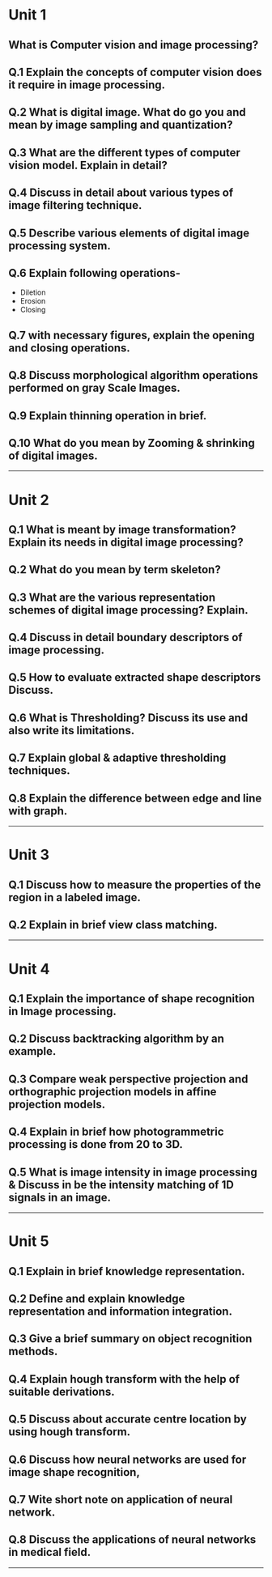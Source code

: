 # Unit 1

## What is Computer vision and image processing?

## Q.1 Explain the concepts of computer vision does it require in image processing.

## Q.2 What is digital image. What do go you and mean by image sampling and quantization?

## Q.3 What are the different types of computer vision model. Explain in detail?

## Q.4 Discuss in detail about various types of image filtering technique.

## Q.5 Describe various elements of digital image processing system.

## Q.6 Explain following operations-
- Diletion
- Erosion
- Closing

## Q.7 with necessary figures, explain the opening and closing operations.

## Q.8 Discuss morphological algorithm operations performed on gray Scale Images.

## Q.9 Explain thinning operation in brief.

## Q.10 What do you mean by Zooming & shrinking of digital images.

---

# Unit 2

## Q.1 What is meant by image transformation? Explain its needs in digital image processing?

## Q.2 What do you mean by term skeleton?

## Q.3 What are the various representation schemes of digital image processing? Explain.

## Q.4 Discuss in detail boundary descriptors of image processing.

## Q.5 How to evaluate extracted shape descriptors Discuss.

## Q.6 What is Thresholding? Discuss its use and also write its limitations.

## Q.7 Explain global & adaptive thresholding techniques.

## Q.8 Explain the difference between edge and line with graph.

---

# Unit 3

## Q.1 Discuss how to measure the properties of the region in a labeled image.

## Q.2 Explain in brief view class matching.

---

# Unit 4

## Q.1 Explain the importance of shape recognition in Image processing.

## Q.2 Discuss backtracking algorithm by an example.

## Q.3 Compare weak perspective projection and orthographic projection models in affine projection models.

## Q.4 Explain in brief how photogrammetric processing is done from 20 to 3D.

## Q.5 What is image intensity in image processing & Discuss in be the intensity matching of 1D signals in an image.

---

# Unit 5

## Q.1 Explain in brief knowledge representation.

## Q.2 Define and explain knowledge representation and information integration.

## Q.3 Give a brief summary on object recognition methods.

## Q.4 Explain hough transform with the help of suitable derivations.

## Q.5 Discuss about accurate centre location by using hough transform.

## Q.6 Discuss how neural networks are used for image shape recognition,

## Q.7 Wite short note on application of neural network.

## Q.8 Discuss the applications of neural networks in medical field.

---
